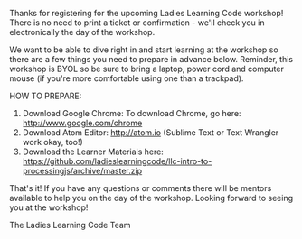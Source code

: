 Thanks for registering for the upcoming Ladies Learning Code workshop! There is no need to print a ticket or confirmation - we'll check you in electronically the day of the workshop.

We want to be able to dive right in and start learning at the workshop so there are a few things you need to prepare in advance below. Reminder, this workshop is BYOL so be sure to bring a laptop, power cord and computer mouse (if you're more comfortable using one than a trackpad).

HOW TO PREPARE:
 
1. Download Google Chrome: To download Chrome, go here: http://www.google.com/chrome
2. Download Atom Editor: http://atom.io (Sublime Text or Text Wrangler work okay, too!)
3. Download the Learner Materials here: https://github.com/ladieslearningcode/llc-intro-to-processingjs/archive/master.zip
 
That's it! If you have any questions or comments there will be mentors available to help you on the day of the workshop. 
Looking forward to seeing you at the workshop!

The Ladies Learning Code Team
